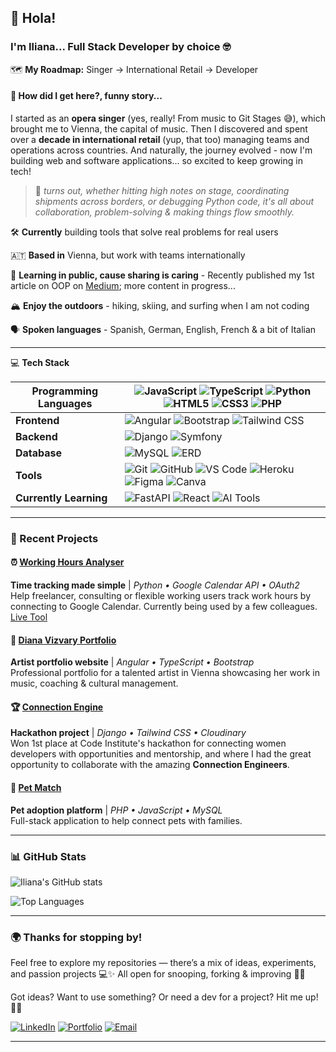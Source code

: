 ## 👋 Hola!  

### I'm **Iliana**... Full Stack Developer by choice 🤓

🗺️ **My Roadmap:** Singer → International Retail → Developer

#### 🌟 How did I get here?, funny story...
I started as an **opera singer** (yes, really! From music to Git Stages 😅), which brought me to Vienna, the capital of music. Then I discovered and spent over a **decade in international retail** (yup, that too) managing teams and operations across countries. And naturally, the journey evolved - now I'm building web and software applications... so excited to keep growing in tech!

> 🤩 *turns out, whether hitting high notes on stage, coordinating shipments across borders, or debugging Python code, it's all about collaboration, problem-solving & making things flow smoothly.*

🛠️ **Currently** building tools that solve real problems for real users 

🇦🇹 **Based in** Vienna, but work with teams internationally

📝 **Learning in public, cause sharing is caring** - Recently published my 1st article on OOP on [Medium](https://medium.com/@iliana.marquez/think-like-a-builder-my-first-real-understanding-of-oop-362717479060); more content in progress... 

🏔️ **Enjoy the outdoors** - hiking, skiing, and surfing when I am not coding  

🗣️ **Spoken languages** - Spanish, German, English, French & a bit of Italian

---

💻 **Tech Stack**

| **Programming Languages** | ![JavaScript](https://img.shields.io/badge/JavaScript-F7DF1E?style=flat-square&logo=javascript&logoColor=black) ![TypeScript](https://img.shields.io/badge/TypeScript-007ACC?style=flat-square&logo=typescript&logoColor=white) ![Python](https://img.shields.io/badge/Python-3776AB?style=flat-square&logo=python&logoColor=white) ![HTML5](https://img.shields.io/badge/HTML5-E34F26?style=flat-square&logo=html5&logoColor=white) ![CSS3](https://img.shields.io/badge/CSS3-1572B6?style=flat-square&logo=css3&logoColor=white) ![PHP](https://img.shields.io/badge/PHP-777BB4?style=flat-square&logo=php&logoColor=white) |
|----------|-------------|
| **Frontend** | ![Angular](https://img.shields.io/badge/Angular-DD0031?style=flat-square&logo=angular&logoColor=white) ![Bootstrap](https://img.shields.io/badge/Bootstrap-563D7C?style=flat-square&logo=bootstrap&logoColor=white) ![Tailwind CSS](https://img.shields.io/badge/Tailwind_CSS-38B2AC?style=flat-square&logo=tailwind-css&logoColor=white) |
| **Backend** | ![Django](https://img.shields.io/badge/Django-092E20?style=flat-square&logo=django&logoColor=white) ![Symfony](https://img.shields.io/badge/Symfony-000000?style=flat-square&logo=symfony&logoColor=white) |
| **Database** | ![MySQL](https://img.shields.io/badge/MySQL-00000F?style=flat-square&logo=mysql&logoColor=white)  ![ERD](https://img.shields.io/badge/ERD-4285F4?style=flat-square&logo=database&logoColor=white) |
| **Tools** | ![Git](https://img.shields.io/badge/Git-F05032?style=flat-square&logo=git&logoColor=white) ![GitHub](https://img.shields.io/badge/GitHub-100000?style=flat-square&logo=github&logoColor=white) ![VS Code](https://img.shields.io/badge/VS_Code-007ACC?style=flat-square&logo=visual-studio-code&logoColor=white) ![Heroku](https://img.shields.io/badge/Heroku-430098?style=flat-square&logo=heroku&logoColor=white) ![Figma](https://img.shields.io/badge/Figma-F24E1E?style=flat-square&logo=figma&logoColor=white) ![Canva](https://img.shields.io/badge/Canva-00C4CC?style=flat-square&logo=canva&logoColor=white) |
| **Currently Learning** | ![FastAPI](https://img.shields.io/badge/FastAPI-009688?style=flat-square&logo=fastapi&logoColor=white) ![React](https://img.shields.io/badge/React-20232A?style=flat-square&logo=react&logoColor=61DAFB) ![AI Tools](https://img.shields.io/badge/AI_Tools-FF6F00?style=flat-square&logo=brain&logoColor=white) |

---

### 🔧 Recent Projects

#### ⏰ [Working Hours Analyser](https://github.com/iliana-marquez/working-hours-analyser)
**Time tracking made simple** | *Python • Google Calendar API • OAuth2*  
Help freelancer, consulting or flexible working users track work hours by connecting to Google Calendar. Currently being used by a few colleagues. [Live Tool](https://working-hours-analyser-1a0bd1b9ba29.herokuapp.com/)

#### 🎨 [Diana Vizvary Portfolio](https://dianavizvary.com)
**Artist portfolio website** | *Angular • TypeScript • Bootstrap*  
Professional portfolio for a talented artist in Vienna showcasing her work in music, coaching & cultural management.

#### 🏆 [Connection Engine](https://github.com/iliana-marquez/connection-engine) 
**Hackathon project** | *Django • Tailwind CSS • Cloudinary*  
Won 1st place at Code Institute's hackathon for connecting women developers with opportunities and mentorship, and where I had the great opportunity to collaborate with the amazing **Connection Engineers**.

#### 🐾 [Pet Match](https://github.com/iliana-marquez/pet-match)
**Pet adoption platform** | *PHP • JavaScript • MySQL*  
Full-stack application to help connect pets with families.

---

### 📊 GitHub Stats

![Iliana's GitHub stats](https://github-readme-stats.vercel.app/api?username=iliana-marquez&show_icons=true&theme=radical)

![Top Languages](https://github-readme-stats.vercel.app/api/top-langs/?username=iliana-marquez&layout=compact&theme=radical)

---

### 🌍 Thanks for stopping by!

Feel free to explore my repositories — there’s a mix of ideas, experiments, and passion projects 💻✨
All open for snooping, forking & improving 👀🔧

Got ideas? Want to use something? Or need a dev for a project? Hit me up! 💌😎

[![LinkedIn](https://img.shields.io/badge/LinkedIn-0077B5?style=for-the-badge&logo=linkedin&logoColor=white)](https://www.linkedin.com/in/iliana-marquez-3b6795339/)
[![Portfolio](https://img.shields.io/badge/Portfolio-FF5722?style=for-the-badge&logo=todoist&logoColor=white)](https://iliana.codefactory.live/)
[![Email](https://img.shields.io/badge/Email-D14836?style=for-the-badge&logo=gmail&logoColor=white)](mailto:iliana.marquez@hotmail.com)

---

